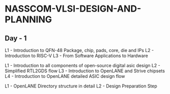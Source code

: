 # NASSCOM-VLSI-DESIGN-AND-PLANNING

## Day - 1

L1 - Introduction to QFN-48 Package, chip, pads, core, die and IPs
L2 - Introduction to RISC-V
L3 - From Software Applications to Hardware

L1 - Introduction to all components of open-source digital asic design
L2 - Simplified RTL2GDS flow
L3 - Introduction to OpenLANE and Strive chipsets
L4 - Introduction to OpenLANE detailed ASIC design flow

L1 - OpenLANE Directory structure in detail
L2 - Design Preparation Step
